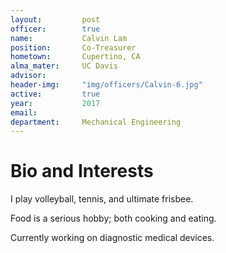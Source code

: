 ```yaml
---
layout:     	post
officer: 		true
name:      		Calvin Lam
position: 		Co-Treasurer
hometown: 		Cupertino, CA
alma_mater: 	UC Davis
advisor:
header-img: 	"img/officers/Calvin-6.jpg"
active: 		true
year:  			2017
email: 			
department: 	Mechanical Engineering
---
```


# Bio and Interests
 I play volleyball, tennis, and ultimate frisbee. 

 Food is a serious hobby; both cooking and eating. 

 Currently working on diagnostic medical devices.